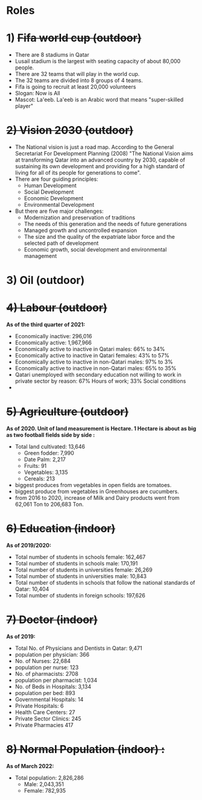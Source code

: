 # Roles
# 1) ~~Fifa world cup (outdoor)~~
- There are 8 stadiums in Qatar
- Lusail stadium is the largest with seating capacity of about 80,000 people.
- There are 32 teams that will play in the world cup.
- The 32 teams are divided into 8 groups of 4 teams.
- Fifa is going to recruit at least 20,000 volunteers
- Slogan: Now is All
- Mascot: La'eeb. La'eeb is an Arabic word that means "super-skilled player"
# ~~2) Vision 2030 (outdoor)~~
- The National vision is just a road map. According to the General Secretariat For Development Planning (2008) "The National Vision aims at transforming Qatar into an advanced country by 2030, capable of sustaining its own development and providing for a high standard of living for all of its people for generations to come".
- There are four guiding principles:
	- Human Development
	- Social Development
	- Economic Development
	- Environmental Development
- But there are five major challenges:
	- Modernization and preservation of traditions
	- The needs of this generation and the needs of future generations
	- Managed growth and uncontrolled expansion
	- The size and the quality of the expatriate labor force and the selected path of development
	- Economic growth, social development and environmental management
# 3) Oil (outdoor)

# ~~4) Labour (outdoor)~~
**As of the third quarter of 2021:**
- Economically inactive: 296,016
- Economically active: 1,967,966
- Economically active to inactive in Qatari males: 66% to 34%
- Economically active to inactive in Qatari females: 43% to 57%
- Economically active to inactive in non-Qatari males: 97% to 3%
- Economically active to inactive in non-Qatari males: 65% to 35%
- Qatari unemployed with secondary education not willing to work in private sector by reason: 67% Hours of work; 33% Social conditions
- 
# ~~5) Agriculture (outdoor)~~
**As of 2020. Unit of land measurement is Hectare. 1 Hectare is about as big as two football fields side by side :**
- Total land cultivated:  13,646
	- Green fodder: 7,990
	- Date Palm: 2,217
	- Fruits: 91
	- Vegetables: 3,135
	- Cereals: 213
- biggest produces from vegetables in open fields are tomatoes.
- biggest produce from vegetables in Greenhouses are cucumbers.
- from 2016 to 2020, increase of Milk and Dairy products went from 62,061 Ton to 206,683 Ton. 
# ~~6) Education (indoor)~~
**As of 2019/2020:**
- Total number of students in schools female: 162,467
- Total number of students in schools male: 170,191
- Total number of students in universities female: 26,269
- Total number of students in universities male: 10,843
- Total number of students in schools that follow the national standards of Qatar: 10,404
- Total number of students in foreign schools: 197,626
# ~~7) Doctor (indoor)~~
**As of 2019:**
- Total No. of Physicians and Dentists in Qatar: 9,471
- population per physician: 366
- No. of Nurses: 22,684
- population per nurse: 123
- No. of pharmacists: 2708
- population per pharmacist: 1,034
- No. of Beds in Hospitals: 3,134
- population per bed: 893
- Governmental Hospitals: 14
- Private Hospitals: 6
- Health Care Centers: 27
- Private Sector Clinics: 245
- Private Pharmacies 417
# ~~8) Normal Population (indoor) :~~
**As of March 2022:**
- Total population: 2,826,286
	- Male: 2,043,351
	- Female: 782,935
